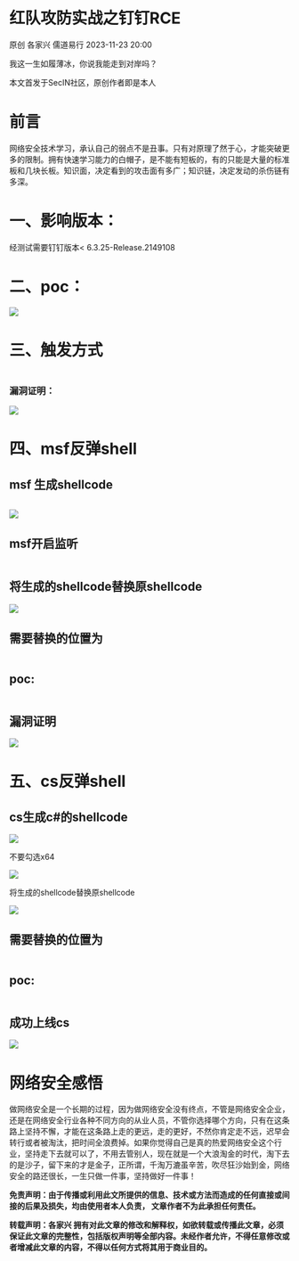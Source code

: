 #  红队攻防实战之钉钉RCE   
原创 各家兴  儒道易行   2023-11-23 20:00  
  
我这一生如履薄冰，你说我能走到对岸吗？  
  
本文首发于SecIN社区，原创作者即是本人  
# 前言  
  
网络安全技术学习，承认⾃⼰的弱点不是丑事。只有对原理了然于⼼，才能突破更多的限制。拥有快速学习能力的白帽子，是不能有短板的，有的只能是大量的标准板和几块长板。知识⾯，决定看到的攻击⾯有多⼴；知识链，决定发动的杀伤链有多深。  
# 一、影响版本：  
  
经测试需要钉钉版本< 6.3.25-Release.2149108  
# 二、poc：  
  
![](https://mmbiz.qpic.cn/mmbiz_jpg/v94hWOZcBpxlnGfLbyVZqboaDqJK14mMzfcibxOmHzibLFbMpibp34nd2a0TZJqicvAqxh0H1PYkapANia7Bxrcial6w/640?wx_fmt=jpeg&from=appmsg "")  
# 三、触发方式  
```
```  
### 漏洞证明：  
  
![](https://mmbiz.qpic.cn/mmbiz_jpg/v94hWOZcBpxlnGfLbyVZqboaDqJK14mMvBupvTOsrLUFDzIThyDeEyJNUlKYChzVEzciaO6BVO0TzOedA2K9ibRQ/640?wx_fmt=jpeg&from=appmsg "")  
# 四、msf反弹shell  
## msf 生成shellcode  
```
```  
  
![](https://mmbiz.qpic.cn/mmbiz_jpg/v94hWOZcBpxlnGfLbyVZqboaDqJK14mMVgQrAXU2tic5iblKguyFAtFRf617wujeM2SLBJNDeibGS1IwBDIFFY5tQ/640?wx_fmt=jpeg&from=appmsg "")  
## msf开启监听  
```
```  
## 将生成的shellcode替换原shellcode  
  
![](https://mmbiz.qpic.cn/mmbiz_jpg/v94hWOZcBpxlnGfLbyVZqboaDqJK14mMlB5ySCUPhia9TnjW8Tj7siaibgltktQCarAl14wFZBRAibRyy9oYogM9wA/640?wx_fmt=jpeg&from=appmsg "")  
## 需要替换的位置为  
```
```  
## poc:  
```
```  
## 漏洞证明  
  
![](https://mmbiz.qpic.cn/mmbiz_jpg/v94hWOZcBpxlnGfLbyVZqboaDqJK14mMvGnsGvQOLeAlEzqOSmibFmzIrpOntk1TGdvrKrV8u3NVe1qGvtCAbUQ/640?wx_fmt=jpeg&from=appmsg "")  
# 五、cs反弹shell  
## cs生成c#的shellcode  
  
![](https://mmbiz.qpic.cn/mmbiz_jpg/v94hWOZcBpxlnGfLbyVZqboaDqJK14mM2S9OWu1EQJbhQ0IJ3ZY5HAKVIrmN3c9s8jt94Cgqj3Dj06QH75peYQ/640?wx_fmt=jpeg&from=appmsg "")  
  
不要勾选x64  
  
![](https://mmbiz.qpic.cn/mmbiz_jpg/v94hWOZcBpxlnGfLbyVZqboaDqJK14mMuqSefJ3FEWLaK3W2MjbVRC4xTqjVwicAYTHtENgOoDiafQlRmkbaNpCQ/640?wx_fmt=jpeg&from=appmsg "")  
  
将生成的shellcode替换原shellcode  
  
![](https://mmbiz.qpic.cn/mmbiz_jpg/v94hWOZcBpxlnGfLbyVZqboaDqJK14mMT1spsXCxqoYv8zzjYibysjm3icRcSCkKicYe0rf8awVcGtUfVcDCj8Ryg/640?wx_fmt=jpeg&from=appmsg "")  
## 需要替换的位置为  
```
```  
## poc:  
```
```  
## 成功上线cs  
  
![](https://mmbiz.qpic.cn/mmbiz_jpg/v94hWOZcBpxlnGfLbyVZqboaDqJK14mMwS2vzI2dK4qZYCiaW1IO128dI5s6aJV6AoPkLTWrBEMH8xj4ribMpI6w/640?wx_fmt=jpeg&from=appmsg "")  
# 网络安全感悟  
  
做网络安全是一个长期的过程，因为做网络安全没有终点，不管是网络安全企业，还是在网络安全行业各种不同方向的从业人员，不管你选择哪个方向，只有在这条路上坚持不懈，才能在这条路上走的更远，走的更好，不然你肯定走不远，迟早会转行或者被淘汰，把时间全浪费掉。如果你觉得自己是真的热爱网络安全这个行业，坚持走下去就可以了，不用去管别人，现在就是一个大浪淘金的时代，淘下去的是沙子，留下来的才是金子，正所谓，千淘万漉虽辛苦，吹尽狂沙始到金，网络安全的路还很长，一生只做一件事，坚持做好一件事！  
  
**免责声明：由于传播或利用此文所提供的信息、技术或方法而造成的任何直接或间接的后果及损失，均由使用者本人负责， 文章作者不为此承担任何责任。**  
  
**转载声明：各家兴 拥有对此文章的修改和解释权，如欲转载或传播此文章，必须保证此文章的完整性，包括版权声明等全部内容。未经作者允许，不得任意修改或者增减此文章的内容，不得以任何方式将其用于商业目的。**  
```
```  
  
  
  
